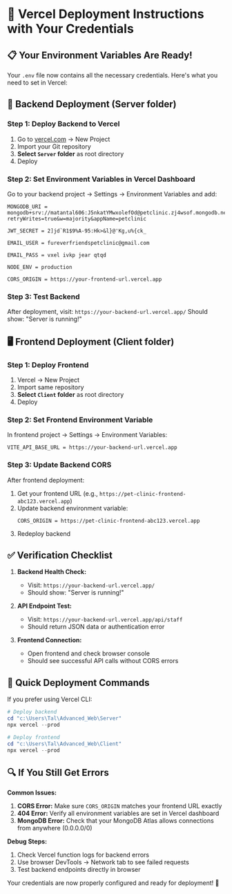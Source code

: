 # 🚀 Vercel Deployment Instructions with Your Credentials

## 📋 Your Environment Variables Are Ready!

Your `.env` file now contains all the necessary credentials. Here's what you need to set in Vercel:

## 🔧 **Backend Deployment (Server folder)**

### **Step 1: Deploy Backend to Vercel**
1. Go to [vercel.com](https://vercel.com) → New Project
2. Import your Git repository
3. **Select `Server` folder** as root directory
4. Deploy

### **Step 2: Set Environment Variables in Vercel Dashboard**
Go to your backend project → Settings → Environment Variables and add:

```
MONGODB_URI = mongodb+srv://matantal606:J5nkatYMwxolefOd@petclinic.zj4wsof.mongodb.net/FurEverFriends?retryWrites=true&w=majority&appName=petclinic

JWT_SECRET = 2]jd`R1$9%A-95:Hk>&l}@'Kg,u%{ck_

EMAIL_USER = fureverfriendspetclinic@gmail.com

EMAIL_PASS = vxel ivkp jear qtqd

NODE_ENV = production

CORS_ORIGIN = https://your-frontend-url.vercel.app
```

### **Step 3: Test Backend**
After deployment, visit: `https://your-backend-url.vercel.app/`
Should show: "Server is running!"

## 🖥️ **Frontend Deployment (Client folder)**

### **Step 1: Deploy Frontend**
1. Vercel → New Project
2. Import same repository
3. **Select `Client` folder** as root directory
4. Deploy

### **Step 2: Set Frontend Environment Variable**
In frontend project → Settings → Environment Variables:

```
VITE_API_BASE_URL = https://your-backend-url.vercel.app
```

### **Step 3: Update Backend CORS**
After frontend deployment:
1. Get your frontend URL (e.g., `https://pet-clinic-frontend-abc123.vercel.app`)
2. Update backend environment variable:
   ```
   CORS_ORIGIN = https://pet-clinic-frontend-abc123.vercel.app
   ```
3. Redeploy backend

## ✅ **Verification Checklist**

1. **Backend Health Check:**
   - Visit: `https://your-backend-url.vercel.app/`
   - Should show: "Server is running!"

2. **API Endpoint Test:**
   - Visit: `https://your-backend-url.vercel.app/api/staff`
   - Should return JSON data or authentication error

3. **Frontend Connection:**
   - Open frontend and check browser console
   - Should see successful API calls without CORS errors

## 🔄 **Quick Deployment Commands**

If you prefer using Vercel CLI:

```powershell
# Deploy backend
cd "c:\Users\Tal\Advanced_Web\Server"
npx vercel --prod

# Deploy frontend
cd "c:\Users\Tal\Advanced_Web\Client"
npx vercel --prod
```

## 🔍 **If You Still Get Errors**

**Common Issues:**
1. **CORS Error:** Make sure `CORS_ORIGIN` matches your frontend URL exactly
2. **404 Error:** Verify all environment variables are set in Vercel dashboard
3. **MongoDB Error:** Check that your MongoDB Atlas allows connections from anywhere (0.0.0.0/0)

**Debug Steps:**
1. Check Vercel function logs for backend errors
2. Use browser DevTools → Network tab to see failed requests
3. Test backend endpoints directly in browser

Your credentials are now properly configured and ready for deployment! 🎉

